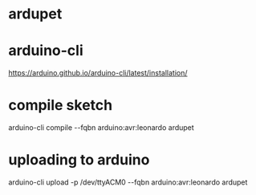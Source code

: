 # ardupet

# arduino-cli
https://arduino.github.io/arduino-cli/latest/installation/

# compile sketch
arduino-cli compile --fqbn arduino:avr:leonardo ardupet

# uploading to arduino
arduino-cli upload -p /dev/ttyACM0 --fqbn arduino:avr:leonardo ardupet
